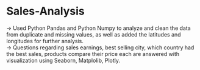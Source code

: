 # Sales-Analysis
-> Used Python Pandas and Python Numpy to analyze and clean the data from duplicate and missing values, as well as added the latitudes and longitudes for further analysis.  
-> Questions regarding sales earnings, best selling city, which country had the best sales, products compare their price each are answered with visualization using Seaborn, Matplolib, Plotly.
